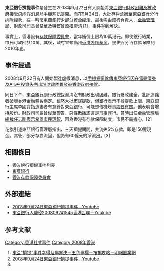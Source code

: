 **東亞銀行擠提事件**是發生在2008年9月22日有人開始將[東亞銀行財政困難及被政府接管的虛假消息以](https://zh.wikipedia.org/wiki/東亞銀行 "wikilink")[手機](https://zh.wikipedia.org/wiki/手機 "wikilink")[短訊傳開](https://zh.wikipedia.org/wiki/短訊 "wikilink")。而在9月24日，大批存戶蜂擁至東亞銀行分行排隊提款，在一時間東亞銀行少部分資金提走，最後需由銀行負責人、[金融管理局](https://zh.wikipedia.org/wiki/金融管理局 "wikilink")、[財政司司長](https://zh.wikipedia.org/wiki/財政司 "wikilink")[曾俊華](../Page/曾俊華.md "wikilink")及[特首](https://zh.wikipedia.org/wiki/特首 "wikilink")[曾蔭權](../Page/曾蔭權.md "wikilink")澄清 \[1\]，事件得到解決。

事實上，香港設有[存款保障委員會](../Page/香港存款保障委員會.md "wikilink")，當年補償上限為10萬港元。即使銀行結業，市民可取回於10萬。其後，政府宣布動用[香港外匯基金](../Page/香港外匯基金.md "wikilink")，提供百分百存款保障到2010年底。

## 事件經過

2008年9月22日有人開始製造虛假消息，以[手機](https://zh.wikipedia.org/wiki/手機 "wikilink")[短訊訛傳](https://zh.wikipedia.org/wiki/短訊 "wikilink")[東亞銀行因在](https://zh.wikipedia.org/wiki/東亞銀行 "wikilink")[雷曼債券及](https://zh.wikipedia.org/wiki/雷曼債券 "wikilink")[AIG中投資失利出現財政困難及被](https://zh.wikipedia.org/wiki/AIG "wikilink")[香港政府接管](https://zh.wikipedia.org/wiki/香港政府 "wikilink")。

同日下午，東亞銀行副行政總裁澄清沒有財政出現困難，銀行財政建全，批評造謠者破壞香港金融體系穩定。雖然大批市民提款，但銀行表示不設提款上限。東亞銀行主席李國寶指造謠者有意針對東亞銀行，可能想借機炒賣[股份有關](https://zh.wikipedia.org/wiki/股份 "wikilink")。他表明會增持股份。財政司司長曾俊華警告，惡性散播謠言是[刑事罪行](https://zh.wikipedia.org/wiki/刑事罪行 "wikilink")。當時出任[金融管理局總裁任志剛表示希望市民理智](https://zh.wikipedia.org/wiki/金融管理局 "wikilink")，因為香港有存款保障制度，市民不需擔心。\[2\]

花旗引述東亞銀行管理層指出，三天擠提期間，共流失5%存款，即是150億現金。其後，部分存款流回，但仍有60億元的淨流出。\[3\]

## 相關條目

  - [香港銀行擠提事件列表](../Page/香港銀行擠提事件列表.md "wikilink")
  - [東亞銀行](https://zh.wikipedia.org/wiki/東亞銀行 "wikilink")
  - [香港存款保障委員會](../Page/香港存款保障委員會.md "wikilink")

## 外部連結

  - [2008年9月24日東亞銀行擠提事件－Youtube](http://www.youtube.com/watch?v=2fQJOxNb0sI)
  - [東亞銀行人龍@200809241545香港西環－Youtube](http://www.youtube.com/watch?v=pKhs6fNus0U&feature=related)

## 参考文献

<div class="references-small">

<references />

</div>

[Category:香港社會事件](https://zh.wikipedia.org/wiki/Category:香港社會事件 "wikilink") [Category:2008年香港](https://zh.wikipedia.org/wiki/Category:2008年香港 "wikilink")

1.  [東亞“擠提”事件幸得及早解決－五色專欄－按揭攻略－明報置業網](http://property.mpfinance.com/cfm/pc3.cfm?File=20080929/pca01/1.txt)
2.  [2008年9月24日東亞銀行擠提事件－Youtube](http://www.youtube.com/watch?v=2fQJOxNb0sI)
3.